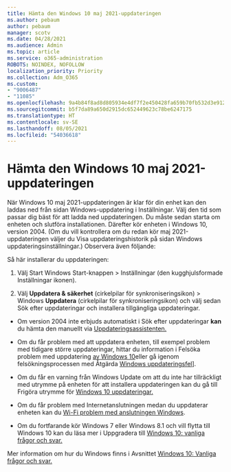 ```yaml
---
title: Hämta den Windows 10 maj 2021-uppdateringen
ms.author: pebaum
author: pebaum
manager: scotv
ms.date: 04/28/2021
ms.audience: Admin
ms.topic: article
ms.service: o365-administration
ROBOTS: NOINDEX, NOFOLLOW
localization_priority: Priority
ms.collection: Adm_O365
ms.custom:
- "9006487"
- "11085"
ms.openlocfilehash: 9a4b84f8ad8d805934e4df7f2e450428fa659b70fb532d3e912c5fd9e422f66e
ms.sourcegitcommit: b5f7da89a650d2915dc652449623c78be6247175
ms.translationtype: HT
ms.contentlocale: sv-SE
ms.lasthandoff: 08/05/2021
ms.locfileid: "54036618"
---
```

# <a name="get-the-windows-10-may-2021-update"></a>Hämta den Windows 10 maj 2021-uppdateringen

När Windows 10 maj 2021-uppdateringen är klar för din enhet kan den laddas ned från sidan Windows-uppdatering i Inställningar. Välj den tid som passar dig bäst för att ladda ned uppdateringen. Du måste sedan starta om enheten och slutföra installationen. Därefter kör enheten i Windows 10, version 2004. (Om du vill kontrollera om du redan kör maj  2021-uppdateringen väljer du Visa uppdateringshistorik på sidan Windows uppdateringsinställningar.) Observera även följande:  

Så här installerar du uppdateringen:

1. Välj Start Windows Start-knappen > Inställningar (den kugghjulsformade Inställningar ikonen).

1. Välj **Uppdatera & säkerhet** (cirkelpilar för synkroniseringsikon) > Windows **Uppdatera** (cirkelpilar för  synkroniseringsikon) och välj sedan Sök efter uppdateringar och installera tillgängliga uppdateringar. 

- Om version 2004 inte erbjuds automatiskt i Sök efter uppdateringar **kan** du hämta den manuellt via [Uppdateringsassistenten.](https://www.microsoft.com/software-download/windows10)

- Om du får problem med att uppdatera enheten, till exempel problem med tidigare större uppdateringar, hittar du information i Felsöka problem med uppdatering [av Windows 10](https://support.microsoft.com/windows/troubleshoot-problems-updating-windows-10-188c2b0f-10a7-d72f-65b8-32d177eb136c)eller gå igenom felsökningsprocessen med Åtgärda [Windows uppdateringsfel](https://support.microsoft.com/sbs/windows/fix-windows-update-errors-18b693b5-7818-5825-8a7e-2a4a37d6d787)].

- Om du får en varning från Windows Update om att du inte har tillräckligt med utrymme på enheten för att installera uppdateringen kan du gå till Frigöra utrymme för [Windows 10 uppdateringar.](https://support.microsoft.com/help/4013876)

- Om du får problem med Internetanslutningen medan du uppdaterar enheten kan du [Wi-Fi problem med anslutningen Windows](https://support.microsoft.com/windows/fix-wi-fi-connection-issues-in-windows-9424a1f7-6a3b-65a6-4d78-7f07eee84d2c).

- Om du fortfarande kör Windows 7 eller Windows 8.1 och vill flytta till Windows 10 kan du läsa mer i Uppgradera till [Windows 10: vanliga frågor och svar.](https://support.microsoft.com/windows/upgrade-to-windows-10-faq-cce52341-7943-594e-72ce-e1cf00382445)

Mer information om hur du Windows finns i Avsnittet [Windows 10: Vanliga frågor och svar.](https://support.microsoft.com/windows/windows-update-faq-8a903416-6f45-0718-f5c7-375e92dddeb2)


